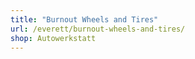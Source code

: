 ```yaml
---
title: "Burnout Wheels and Tires"
url: /everett/burnout-wheels-and-tires/
shop: Autowerkstatt
---
```


